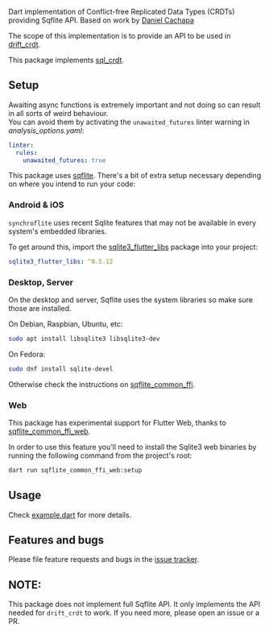 Dart implementation of Conflict-free Replicated Data Types (CRDTs) providing Sqflite API.
Based on work by [Daniel Cachapa](https://github.com/cachapa)

The scope of this implementation is to provide an API to be used in [drift_crdt](https://github.com/JanezStupar/drift_crdt).

This package implements [sql_crdt](https://github.com/cachapa/sql_crdt).

## Setup

Awaiting async functions is extremely important and not doing so can result in all sorts of weird behaviour.  
You can avoid them by activating the `unawaited_futures` linter warning in *analysis_options.yaml*:

```yaml
linter:
  rules:
    unawaited_futures: true
```

This package uses [sqflite](https://pub.dev/packages/sqflite). There's a bit of extra setup necessary depending on where you intend to run your code:

### Android & iOS

`synchroflite` uses recent Sqlite features that may not be available in every system's embedded libraries.

To get around this, import the [sqlite3_flutter_libs](https://pub.dev/packages/sqlite3_flutter_libs) package into your project:

```yaml
sqlite3_flutter_libs: ^0.5.12
```

### Desktop, Server

On the desktop and server, Sqflite uses the system libraries so make sure those are installed.

On Debian, Raspbian, Ubuntu, etc:

```bash
sudo apt install libsqlite3 libsqlite3-dev
```

On Fedora:

```bash
sudo dnf install sqlite-devel
```

Otherwise check the instructions on [sqflite_common_ffi](https://pub.dev/packages/sqflite_common_ffi).

### Web

This package has experimental support for Flutter Web, thanks to [sqflite_common_ffi_web](https://pub.dev/packages/sqflite_common_ffi_web).

In order to use this feature you'll need to install the Sqlite3 web binaries by running the following command from the project's root:

```bash
dart run sqflite_common_ffi_web:setup
```

## Usage

Check [example.dart](https://github.com/cachapa/sqlite_crdt/blob/master/example/example.dart) for more details.

## Features and bugs

Please file feature requests and bugs in the [issue tracker](https://github.com/JanezStupar/synchroflite/issues).

## NOTE:

This package does not implement full Sqflite API. It only implements the API needed for `drift_crdt` to work. If you need more, please open an issue or a PR.
